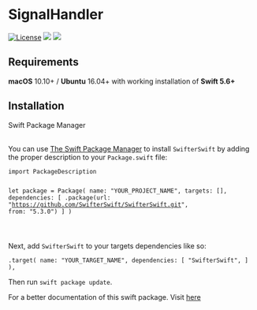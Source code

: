 # SignalHandler

[![License](https://img.shields.io/badge/License-Apache_2.0-blue.svg)](https://opensource.org/licenses/Apache-2.0)
<img src="https://img.shields.io/badge/Swift-5.7_5.8-Orange?style=flat-square" />
<img src="https://img.shields.io/badge/platforms-macOS%20%7C%20Linux-lightgrey.svg" />


## Requirements 
**macOS** 10.10+ / **Ubuntu** 16.04+ with
working installation of **Swift 5.6+** 

## Installation 

<summary>Swift Package Manager</summary> </br>
<p>You can use <a href="https://swift.org/package-manager">The Swift Package Manager</a> to install <code>SwifterSwift</code> by adding the proper description to your <code>Package.swift</code> file:</p>  
<pre><code class="swift language-swift">import PackageDescription  

let package = Package(
    name: "YOUR_PROJECT_NAME", 
    targets: [],
    dependencies: [ 
         .package(url: "https://github.com/SwifterSwift/SwifterSwift.git", from: "5.3.0") 
    ] 
) 


</code></pre> 

<p>Next, add <code>SwifterSwift</code> to your targets dependencies like so:</p> 
<pre><code class="swift language-swift">.target( name: "YOUR_TARGET_NAME", dependencies: [ "SwifterSwift", ] ),</code></pre> 
<p>Then run <code>swift package update</code>.</p> 


For a better documentation of this swift package. Visit [here](https://genaro-chris.github.io/SignalHandler/documentation/signalhandler)

